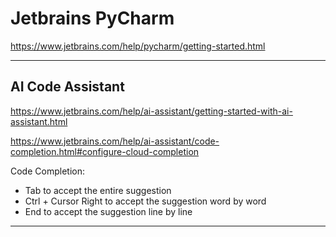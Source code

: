 # Jetbrains PyCharm

https://www.jetbrains.com/help/pycharm/getting-started.html

---

## AI Code Assistant

https://www.jetbrains.com/help/ai-assistant/getting-started-with-ai-assistant.html

https://www.jetbrains.com/help/ai-assistant/code-completion.html#configure-cloud-completion

Code Completion:
- Tab to accept the entire suggestion
- Ctrl + Cursor Right to accept the suggestion word by word
- End to accept the suggestion line by line

---

